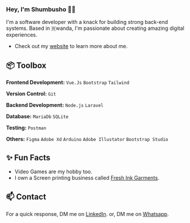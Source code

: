 ### Hey, I'm Shumbusho 👋🏽  

I'm a software developer with a knack for building strong back-end systems. Based in 🇷wanda, I'm passionate about creating amazing digital experiences. 

- Check out my [website](https://www.shumbusho.rwegohub.com/) to learn more about me.


 
## 📦 Toolbox

**Frontend Development:** `Vue.Js` `Bootstrap` `Tailwind`
 
**Version Control:** `Git`

**Backend Development:** `Node.js` `Laravel`

**Database:** `MariaDb` `SQLite`

**Testing:** `Postman`

**Others:** `Figma` `Adobe Xd` `Arduino` `Adobe Illustator` `Bootstrap Studio`
 
## ✨ Fun Facts 

- Video Games are my hobby too.
- I own a Screen printing business called [Fresh Ink Garments](https://www.freshinkgarments.com/).
  

## 📫 Contact

 For a quick response, DM me on [LinkedIn](https://www.linkedin.com/in/irumva-shumbusho/).
 or, DM me on [Whatsapp]([https://www.linkedin.com/in/irumva-shumbusho/](https://wa.me/+250783741533)).
 
